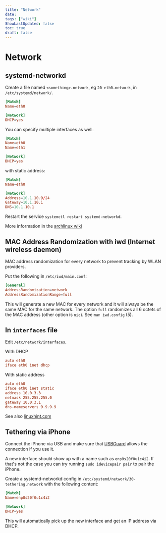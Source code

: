 ```yaml
---
title: "Network"
date:
tags: ["wiki"]
ShowLastUpdated: false
toc: true
draft: false
---
```


# Network

## systemd-networkd

Create a file named `<something>.network`, eg `20-eth0.network`, in `/etc/systemd/network/`.
```toml
[Match]
Name=eth0

[Network]
DHCP=yes
```

You can specify multiple interfaces as well:
```toml
[Match]
Name=eth0
Name=eth1

[Network]
DHCP=yes
```

with static address:
```toml
[Match]
Name=eth0

[Network]
Address=10.1.10.9/24
Gateway=10.1.10.1
DNS=10.1.10.1
```

Restart the service `systemctl restart systemd-networkd`.

More information in the [archlinux
wiki](https://wiki.archlinux.org/title/Systemd-networkd)

## MAC Address Randomization with iwd (Internet wireless daemon)

MAC address randomization for every network to prevent tracking by WLAN
providers.

Put the following in `/etc/iwd/main.conf`:

```conf
[General]
AddressRandomization=network
AddressRandomizationRange=full
```

This will generate a new MAC for every network and it will always be the same
MAC for the same network. The option `full` randomizes all 6 octets of the MAC
address (other option is `nic`). See `man iwd.config` (5).

## In `interfaces` file

Edit `/etc/network/interfaces`.

With DHCP
```conf
auto eth0
iface eth0 inet dhcp
```

With static address
```conf
auto eth0
iface eth0 inet static
address 10.0.3.3
netmask 255.255.255.0
gateway 10.0.3.1
dns-nameservers 9.9.9.9
```

See also [linuxhint.com](https://linuxhint.com/debian_etc_network_interfaces/)


## Tethering via iPhone

Connect the iPhone via USB and make sure that [USBGuard](./usbguard.md) allows
the connection if you use it.

A new interface should show up with a name such as `enp0s20f0u1c4i2`. If that's
not the case you can try running `sudo idevicepair pair` to pair the iPhone.

Create a systemd-networkd config in `/etc/systemd/network/30-tethering.network`
with the following content:

```toml
[Match]
Name=enp0s20f0u1c4i2

[Network]
DHCP=yes
```

This will automatically pick up the new interface and get an IP address via
DHCP.


